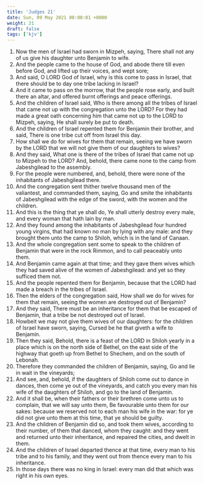 ```yaml
---
title: 'Judges 21'
date: Sun, 09 May 2021 00:00:01 +0000
weight: 21
draft: false
tags: ['kjv'] 
---
```


1. Now the men of Israel had sworn in Mizpeh, saying, There shall not any of us give his daughter unto Benjamin to wife.
2. And the people came to the house of God, and abode there till even before God, and lifted up their voices, and wept sore;
3. And said, O LORD God of Israel, why is this come to pass in Israel, that there should be to day one tribe lacking in Israel?
4. And it came to pass on the morrow, that the people rose early, and built there an altar, and offered burnt offerings and peace offerings.
5. And the children of Israel said, Who is there among all the tribes of Israel that came not up with the congregation unto the LORD? For they had made a great oath concerning him that came not up to the LORD to Mizpeh, saying, He shall surely be put to death.
6. And the children of Israel repented them for Benjamin their brother, and said, There is one tribe cut off from Israel this day.
7. How shall we do for wives for them that remain, seeing we have sworn by the LORD that we will not give them of our daughters to wives?
8. And they said, What one is there of the tribes of Israel that came not up to Mizpeh to the LORD? And, behold, there came none to the camp from Jabeshgilead to the assembly.
9. For the people were numbered, and, behold, there were none of the inhabitants of Jabeshgilead there.
10. And the congregation sent thither twelve thousand men of the valiantest, and commanded them, saying, Go and smite the inhabitants of Jabeshgilead with the edge of the sword, with the women and the children.
11. And this is the thing that ye shall do, Ye shall utterly destroy every male, and every woman that hath lain by man.
12. And they found among the inhabitants of Jabeshgilead four hundred young virgins, that had known no man by lying with any male: and they brought them unto the camp to Shiloh, which is in the land of Canaan.
13. And the whole congregation sent some to speak to the children of Benjamin that were in the rock Rimmon, and to call peaceably unto them.
14. And Benjamin came again at that time; and they gave them wives which they had saved alive of the women of Jabeshgilead: and yet so they sufficed them not.
15. And the people repented them for Benjamin, because that the LORD had made a breach in the tribes of Israel.
16. Then the elders of the congregation said, How shall we do for wives for them that remain, seeing the women are destroyed out of Benjamin?
17. And they said, There must be an inheritance for them that be escaped of Benjamin, that a tribe be not destroyed out of Israel.
18. Howbeit we may not give them wives of our daughters: for the children of Israel have sworn, saying, Cursed be he that giveth a wife to Benjamin.
19. Then they said, Behold, there is a feast of the LORD in Shiloh yearly in a place which is on the north side of Bethel, on the east side of the highway that goeth up from Bethel to Shechem, and on the south of Lebonah.
20. Therefore they commanded the children of Benjamin, saying, Go and lie in wait in the vineyards;
21. And see, and, behold, if the daughters of Shiloh come out to dance in dances, then come ye out of the vineyards, and catch you every man his wife of the daughters of Shiloh, and go to the land of Benjamin.
22. And it shall be, when their fathers or their brethren come unto us to complain, that we will say unto them, Be favourable unto them for our sakes: because we reserved not to each man his wife in the war: for ye did not give unto them at this time, that ye should be guilty.
23. And the children of Benjamin did so, and took them wives, according to their number, of them that danced, whom they caught: and they went and returned unto their inheritance, and repaired the cities, and dwelt in them.
24. And the children of Israel departed thence at that time, every man to his tribe and to his family, and they went out from thence every man to his inheritance.
25. In those days there was no king in Israel: every man did that which was right in his own eyes.
